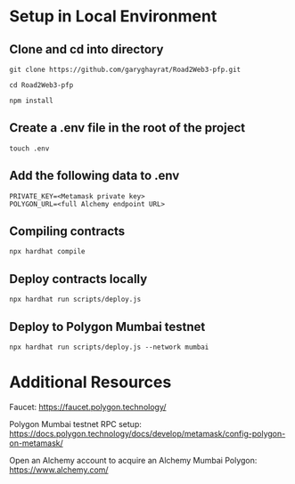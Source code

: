# Setup in Local Environment

## Clone and cd into directory

    git clone https://github.com/garyghayrat/Road2Web3-pfp.git
    
    cd Road2Web3-pfp
    
    npm install
    
## Create a .env file in the root of the project

    touch .env
    
## Add the following data to .env

    PRIVATE_KEY=<Metamask private key>
    POLYGON_URL=<full Alchemy endpoint URL>
    
## Compiling contracts

    npx hardhat compile
    
## Deploy contracts locally

    npx hardhat run scripts/deploy.js
    
## Deploy to Polygon Mumbai testnet

    npx hardhat run scripts/deploy.js --network mumbai
    
    
# Additional Resources

Faucet: https://faucet.polygon.technology/

Polygon Mumbai testnet RPC setup: https://docs.polygon.technology/docs/develop/metamask/config-polygon-on-metamask/

Open an Alchemy account to acquire an Alchemy Mumbai Polygon: https://www.alchemy.com/
    
    


    
    
